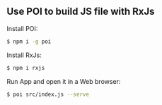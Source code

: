 ## Use POI to build JS file with RxJs

  Install POI:

```bash
$ npm i -g poi
```

  Install RxJs:

```bash
$ npm i rxjs
```

  Run App and open it in a Web browser:

```bash
$ poi src/index.js --serve
```
